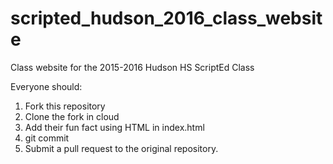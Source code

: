 # scripted_hudson_2016_class_website
Class website for the 2015-2016 Hudson HS ScriptEd Class

Everyone should:

1. Fork this repository
2. Clone the fork in cloud
3. Add their fun fact using HTML in index.html
4. git commit
5. Submit a pull request to the original repository.